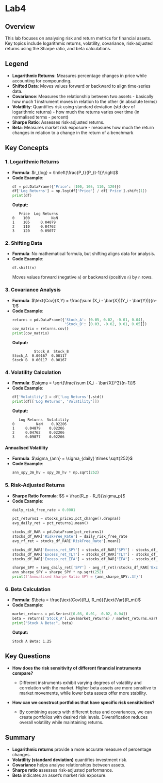 # Lab4
## Overview
This lab focuses on analysing risk and return metrics for financial assets. Key topics include logarithmic returns, volatility, covariance, risk-adjusted returns using the Sharpe ratio, and beta calculations.

## Legend
- **Logarithmic Returns**: Measures percentage changes in price while accounting for compounding.
- **Shifted Data**: Moves values forward or backward to align time-series data.
- **Covariance**: Measures the relationship between two assets - basically how much 1 instrument moves in relation to the other (in absolute terms)
- **Volatility**: Quantifies risk using standard deviation (std dev of logarithmic returns) - how much the returns varies over time (in normalised terms - percent)
- **Sharpe Ratio**: Assesses risk-adjusted returns.
- **Beta**: Measures market risk exposure - measures how much the return changes in relation to a change in the return of a benchmark
## Key Concepts

### 1. Logarithmic Returns
- **Formula**:
  $`r_{log} = \ln\left(\frac{P_t}{P_{t-1}}\right)`$
- **Code Example**:
  ```python
  df = pd.DataFrame({'Price': [100, 105, 110, 120]})
  df['Log Returns'] = np.log(df['Price'] / df['Price'].shift(1))
  print(df)
  ```
  **Output:**
  ```
     Price  Log Returns
  0    100          NaN
  1    105     0.04879
  2    110     0.04762
  3    120     0.09077
  ```

### 2. Shifting Data
- **Formula**: No mathematical formula, but shifting aligns data for analysis.
- **Code Example**:
  ```python
  df.shift(n)
  ```
  Moves values forward (negative `n`) or backward (positive `n`) by `n` rows.

### 3. Covariance Analysis
- **Formula**:
  $`\text{Cov}(X,Y) = \frac{\sum (X_i - \bar{X})(Y_i - \bar{Y})}{n-1}`$
- **Code Example**:
  ```python
  returns = pd.DataFrame({'Stock_A': [0.05, 0.02, -0.01, 0.04], 
                          'Stock_B': [0.03, -0.02, 0.01, 0.05]})
  cov_matrix = returns.cov()
  print(cov_matrix)
  ```
  **Output:**
  ```
            Stock_A  Stock_B
  Stock_A  0.00167  0.00117
  Stock_B  0.00117  0.00167
  ```

### 4. Volatility Calculation
- **Formula**:
  $`\sigma = \sqrt{\frac{\sum (X_i - \bar{X})^2}{n-1}}`$
- **Code Example**:
  ```python
  df['Volatility'] = df['Log Returns'].std()
  print(df[['Log Returns', 'Volatility']])
  ```
  **Output:**
  ```
     Log Returns  Volatility
  0          NaN    0.02206
  1     0.04879    0.02206
  2     0.04762    0.02206
  3     0.09077    0.02206
  ```

#### Annualised Volatility
- **Formula**:
  $`\sigma_{ann} = \sigma_{daily} \times \sqrt{252}`$
- **Code Example**:
  ```python
  ann_spy_3m_hv = spy_3m_hv * np.sqrt(252)
  ```

### 5. Risk-Adjusted Returns
- **Sharpe Ratio Formula**:
  $`S = \frac{R_p - R_f}{\sigma_p}`$
- **Code Example**:
  ```python
  daily_risk_free_rate = 0.0001

  pct_returns1 = stocks_price1.pct_change().dropna()
  avg_daily_ret = pct_returns1.mean()

  stocks_df_RAR = pd.DataFrame(pct_returns1)
  stocks_df_RAR['RiskFree_Rate'] = daily_risk_free_rate
  avg_rf_ret = stocks_df_RAR['RiskFree_Rate'].mean()

  stocks_df_RAR['Excess_ret_SPY'] = stocks_df_RAR["SPY"] - stocks_df_RAR['RiskFree_Rate']
  stocks_df_RAR['Excess_ret_TLT'] = stocks_df_RAR["TLT"] - stocks_df_RAR['RiskFree_Rate']
  stocks_df_RAR['Excess_ret_EFA'] = stocks_df_RAR["EFA"] - stocks_df_RAR['RiskFree_Rate']

  sharpe_SPY = (avg_daily_ret['SPY'] - avg_rf_ret)/stocks_df_RAR['Excess_ret_SPY'].std()
  ann_sharpe_SPY = sharpe_SPY * np.sqrt(252)
  print(f'Annualised Sharpe Ratio SPY = {ann_sharpe_SPY:.3f}')
  ```

### 6. Beta Calculation
- **Formula**:
  $`\beta = \frac{\text{Cov}(R_i, R_m)}{\text{Var}(R_m)}`$
- **Code Example**:
  ```python
  market_returns = pd.Series([0.03, 0.01, -0.02, 0.04])
  beta = returns['Stock_A'].cov(market_returns) / market_returns.var()
  print("Stock A Beta:", beta)
  ```
  **Output:**
  ```
  Stock A Beta: 1.25
  ```

## Key Questions
- **How does the risk sensitivity of different financial instruments compare?**
  - Different instruments exhibit varying degrees of volatility and correlation with the market. Higher beta assets are more sensitive to market movements, while lower beta assets offer more stability.

- **How can we construct portfolios that have specific risk sensitivities?**
  - By combining assets with different betas and covariances, we can create portfolios with desired risk levels. Diversification reduces overall volatility while maintaining returns.

## Summary
- **Logarithmic returns** provide a more accurate measure of percentage changes.
- **Volatility (standard deviation)** quantifies investment risk.
- **Covariance** helps analyse relationships between assets.
- **Sharpe ratio** assesses risk-adjusted performance.
- **Beta** indicates an asset’s market risk exposure.

